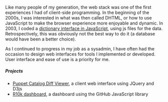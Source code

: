 <p>
Like many people of my generation, the web stack was one of the first experiences I had of client-side programming. In the beginning of the 2000s, I was interested in what was then called DHTML, or how to use JavaScript to make the browser experience more enjoyable and dynamic. In 2003, I coded a <a href="http://dicionarii.free.fr/">dictionary interface in JavaScript</a>, using js files for the data. Retrospectively, this was obviously not the best way to do it (a database would have been a better choice).
</p>

<p>
As I continued to progress in my job as a sysadmin, I have often had the occasion to design web interfaces for tools I implemented or developed. User interface and ease of use is a priority for me.
</p>


<h5>Projects</h5>

<p>
<ul>
  <li><a href='https://github.com/camptocamp/puppet-catalog-diff-viewer'>Puppet Catalog Diff Viewer</a>, a client web interface using JQuery and D3js</li>
  <li><a href='https://github.com/camptocamp/r10k-dashboard'>R10k dashboard</a>, a dashboard using the GitHub JavaScript library</li>
</ul>
</p>
